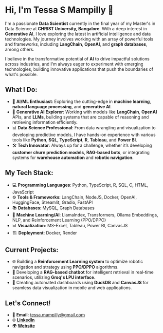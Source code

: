 # Hi, I'm Tessa S Mampilly 👋

I'm a passionate **Data Scientist** currently in the final year of my Master's in Data Science at **CHRIST University, Bangalore**. With a deep interest in **Generative AI**, I love exploring the latest in artificial intelligence and data technologies. My journey involves working with an array of powerful tools and frameworks, including **LangChain**, **OpenAI**, and **graph databases**, among others.

I believe in the transformative potential of **AI** to drive impactful solutions across industries, and I'm always eager to experiment with emerging technologies, building innovative applications that push the boundaries of what's possible.

## What I Do:
- 🚀 **AI/ML Enthusiast**: Exploring the cutting-edge in **machine learning**, **natural language processing**, and **generative AI**.
- 🧠 **Generative AI Explorer**: Working with models like **LangChain**, **OpenAI** APIs, and **LLMs**, building systems that are capable of reasoning and retrieving information efficiently.
- 📊 **Data Science Professional**: From data wrangling and visualization to developing predictive models, I have hands-on experience with various tools like **Python**, **SQL**, **TypeScript**, **R**, **Tableau**, and **Power BI**.
- 🛠️ **Tech Innovator**: Always up for a challenge, whether it’s developing **customer churn prediction models**, **RAG-based bots**, or integrating systems for **warehouse automation** and **robotic navigation**.

## My Tech Stack:
- 💻 **Programming Languages**: Python, TypeScript, R, SQL, C, HTML, JavaScript
- ⚙️ **Tools & Frameworks**: LangChain, NodeJS, Docker, OpenAI, HuggingFace, Streamlit, Gradio, FastAPI
- 📚 **Databases**: MySQL, Graph Databases
- 🧠 **Machine Learning/AI**: LlamaIndex, Transformers, Ollama Embeddings, NLP, and Reinforcement Learning (PPO/DPPO)
- 📊 **Visualization**: MS-Excel, Tableau, Power BI, CanvasJS
- 🏗️ **Deployment**: Docker, Render

## Current Projects:
- 🌐 Building a **Reinforcement Learning system** to optimize robotic navigation and strategy using **PPO/DPPO** algorithms.
- 🤖 Developing a **RAG-based chatbot** for intelligent retrieval in real-time scenarios, utilizing **Groq's LPU interface**.
- 🔄 Creating automated dashboards using **DuckDB** and **CanvasJS** for seamless data visualization in mobile and web applications.

## Let's Connect!
- 📧 **Email**: tessa.mampilly@gmail.com
- 🌐 [**LinkedIn**](https://linkedin.com/in/tessamampilly)
- 🌍 [**Website**](tessa1372.github.io/PersonalPortfolio)
